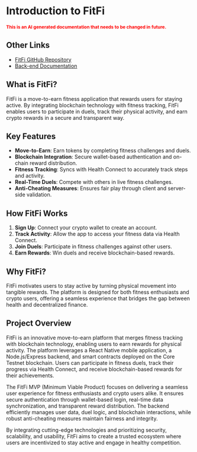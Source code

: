 # Introduction to FitFi

<span style="color: red; font-weight: bold;font-size: 12px;">
This is an AI generated documentation that needs to be changed in future.
</span>

## Other Links

- [FitFi GitHub Repository](https://github.com/fitfinance/fitfi)
- [Back-end Documentation](./backend.md)

## What is FitFi?

FitFi is a move-to-earn fitness application that rewards users for staying active. By integrating blockchain technology with fitness tracking, FitFi enables users to participate in duels, track their physical activity, and earn crypto rewards in a secure and transparent way.

## Key Features

- **Move-to-Earn**: Earn tokens by completing fitness challenges and duels.
- **Blockchain Integration**: Secure wallet-based authentication and on-chain reward distribution.
- **Fitness Tracking**: Syncs with Health Connect to accurately track steps and activity.
- **Real-Time Duels**: Compete with others in live fitness challenges.
- **Anti-Cheating Measures**: Ensures fair play through client and server-side validation.

## How FitFi Works

1. **Sign Up**: Connect your crypto wallet to create an account.
2. **Track Activity**: Allow the app to access your fitness data via Health Connect.
3. **Join Duels**: Participate in fitness challenges against other users.
4. **Earn Rewards**: Win duels and receive blockchain-based rewards.

## Why FitFi?

FitFi motivates users to stay active by turning physical movement into tangible rewards. The platform is designed for both fitness enthusiasts and crypto users, offering a seamless experience that bridges the gap between health and decentralized finance.

## Project Overview

FitFi is an innovative move-to-earn platform that merges fitness tracking with blockchain technology, enabling users to earn rewards for physical activity. The platform leverages a React Native mobile application, a Node.js/Express backend, and smart contracts deployed on the Core Testnet blockchain. Users can participate in fitness duels, track their progress via Health Connect, and receive blockchain-based rewards for their achievements.

The FitFi MVP (Minimum Viable Product) focuses on delivering a seamless user experience for fitness enthusiasts and crypto users alike. It ensures secure authentication through wallet-based login, real-time data synchronization, and transparent reward distribution. The backend efficiently manages user data, duel logic, and blockchain interactions, while robust anti-cheating measures maintain fairness and integrity.

By integrating cutting-edge technologies and prioritizing security, scalability, and usability, FitFi aims to create a trusted ecosystem where users are incentivized to stay active and engage in healthy competition.

